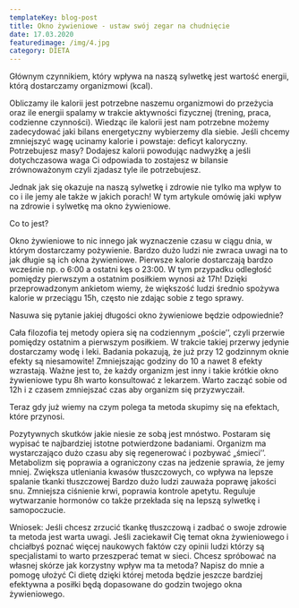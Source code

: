 ```yaml
---
templateKey: blog-post
title: Okno żywieniowe - ustaw swój zegar na chudnięcie
date: 17.03.2020
featuredimage: /img/4.jpg
category: DIETA
---
```


Głównym czynnikiem, który wpływa na naszą sylwetkę jest wartość energii, którą dostarczamy organizmowi (kcal).

Obliczamy ile kalorii jest potrzebne naszemu organizmowi do przeżycia oraz ile energii spalamy w trakcie aktywności fizycznej (trening, praca, codzienne czynności). Wiedząc ile kalorii jest nam potrzebne możemy zadecydować jaki bilans energetyczny wybierzemy dla siebie. Jeśli chcemy zmniejszyć wagę ucinamy kalorie i powstaje: deficyt kaloryczny. Potrzebujesz masy? Dodajesz kalorii powodując nadwyżkę a jeśli dotychczasowa waga Ci odpowiada to zostajesz w bilansie zrównoważonym czyli zjadasz tyle ile potrzebujesz.

Jednak jak się okazuje na naszą sylwetkę i zdrowie nie tylko ma wpływ to co i ile jemy ale także w jakich porach! W tym artykule omówię jaki wpływ na zdrowie i sylwetkę ma okno żywieniowe.

Co to jest?

Okno żywieniowe to nic innego jak wyznaczenie czasu w ciągu dnia, w którym dostarczamy pożywienie. Bardzo dużo ludzi nie zwraca uwagi na to jak długie są ich okna żywieniowe. Pierwsze kalorie dostarczają bardzo wcześnie np. o 6:00 a ostatni kęs o 23:00. W tym przypadku odległość pomiędzy pierwszym a ostatnim posiłkiem wynosi aż 17h! Dzięki przeprowadzonym ankietom wiemy, że większość ludzi średnio spożywa kalorie w przeciągu 15h, często nie zdając sobie z tego sprawy.

Nasuwa się pytanie jakiej długości okno żywieniowe będzie odpowiednie?

Cała filozofia tej metody opiera się na codziennym „poście’’, czyli przerwie pomiędzy ostatnim a pierwszym posiłkiem. W trakcie takiej przerwy jedynie dostarczamy wodę i leki. Badania pokazują, że już przy 12 godzinnym oknie efekty są niesamowite! Zmniejszając godziny do 10 a nawet 8 efekty wzrastają. Ważne jest to, że każdy organizm jest inny i takie krótkie okno żywieniowe typu 8h warto konsultować z lekarzem. Warto zacząć sobie od 12h i z czasem zmniejszać czas aby organizm się przyzwyczaił.

Teraz gdy już wiemy na czym polega ta metoda skupimy się na efektach, które przynosi.

Pozytywnych skutków jakie niesie ze sobą jest mnóstwo. Postaram się wypisać te najbardziej istotne potwierdzone badaniami. Organizm ma wystarczająco dużo czasu aby się regenerować i pozbywać „śmieci’’. Metabolizm się poprawia a ograniczony czas na jedzenie sprawia, że jemy mniej. Zwiększa utleniania kwasów tłuszczowych, co wpływa na lepsze spalanie tkanki tłuszczowej Bardzo dużo ludzi zauważa poprawę jakości snu. Zmniejsza ciśnienie krwi, poprawia kontrole apetytu. Reguluje wytwarzanie hormonów co także przekłada się na lepszą sylwetkę i samopoczucie.

Wniosek: Jeśli chcesz zrzucić tkankę tłuszczową i zadbać o swoje zdrowie ta metoda jest warta uwagi. Jeśli zaciekawił Cię temat okna żywieniowego i chciałbyś poznać więcej naukowych faktów czy opinii ludzi którzy są specjalistami to warto przeszperać temat w sieci. Chcesz spróbować na własnej skórze jak korzystny wpływ ma ta metoda? Napisz do mnie a pomogę ułożyć Ci dietę dzięki której metoda będzie jeszcze bardziej efektywna a posiłki będą dopasowane do godzin twojego okna żywieniowego.
